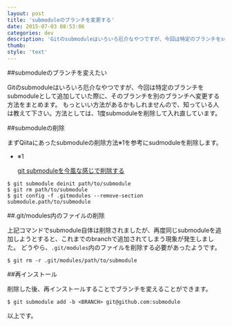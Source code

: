 ```yaml
---
layout: post
title: 'submoduleのブランチを変更する'
date: 2015-07-03 08:53:06
categories: dev
description: 'Gitのsubmoduleはいろいろ厄介なやつですが、今回は特定のブランチをsubmoduleとして追加していた際に、そのブランチを別のブランチへ変更する方法をまとめます。'
thumb:
style: 'text'
---
```



##submoduleのブランチを変えたい

Gitのsubmoduleはいろいろ厄介なやつですが、今回は特定のブランチをsubmoduleとして追加していた際に、そのブランチを別のブランチへ変更する方法をまとめます。
もっといい方法があるかもしれませんので、知っている人は教えて下さい。方法としては、1度submoduleを削除して入れ直しています。


##submoduleの削除

まずQiitaにあったsubmoduleの削除方法<span class="super">※1</span>を参考にsudmoduleを削除します。


<div class="SideMatter" style="top:712px;"><ul>
<li>
<p>※1</p>
<a href="http://qiita.com/u1aryz/items/8d1923da79158439eeaa">git submoduleを今風な感じで削除する</a></li>
</ul></div>

```vim
$ git submodule deinit path/to/submodule
$ git rm path/to/submodule
$ git config -f .gitmodules --remove-section submodule.path/to/submodule
```

##.git/modules内のファイルの削除

上記コマンドでsubmodule自体は削除されましたが、再度同じsubmoduleを追加しようとすると、これまでのbranchで追加されてしまう現象が発生しました。
どうやら、`.git/modules`内のファイルを削除する必要があったようです。

```vim
$ git rm -r .git/modules/path/to/submodule
```

##再インストール

削除した後、再インストールすることでブランチを変えることができます。

```vim
$ git submodule add -b <BRANCH> git@github.com:submodule
```

以上です。

